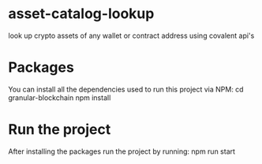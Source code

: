 # asset-catalog-lookup
look up crypto assets of any wallet or contract address using covalent api's

# Packages
You can install all the dependencies used to run this project via NPM:
cd granular-blockchain
npm install

# Run the project
After installing the packages run the project by running:
npm run start
